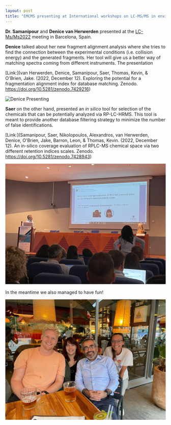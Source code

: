```yaml
---
layout: post
title: "EMCMS presenting at International workshops on LC-MS/MS in environmental analysis and food safety (Barcelona)"
---
```


**Dr. Samanipour** and **Denice van Herwerden** presented at the [LC-Ms/Ms2022](https://lcmsms.activacongresos.com/) meeting in Barcelona, Spain. 

**Denice** talked about her new fragment alignment analysis where she tries to find the connection between the experimental conditions (i.e. collision energy) and the generated fragments. Her tool will give us a better way of matching spectra coming from different instruments. The presentation 


[Link:](van Herwerden, Denice, Samanipour, Saer, Thomas, Kevin, & O'Brien, Jake. (2022, December 12). Exploring the potential for a fragmentation alignment index for database matching. Zenodo. https://doi.org/10.5281/zenodo.7429216) 

<img src="https://github.com/EMCMS/emcms/blob/gh-pages/assets/img/Denice.png?raw=true" alt="Denice Presenting" width="1000"/> 


**Saer** on the other hand, presented an *in silico* tool for selection of the chemicals that can be potentially analyzed via RP-LC-HRMS. This tool is meant to provide another database filtering strategy to minimize the number of false identifications. 

[Link:](Samanipour, Saer, Nikolopoulos, Alexandros, van Herwerden, Denice, O'Brien, Jake, Barron, Leon, & Thomas, Kevin. (2022, December 12). An in-silico coverage evaluation of RPLC-MS chemical space via two different retention indices scales. Zenodo. https://doi.org/10.5281/zenodo.7428943)

<img src="https://github.com/EMCMS/emcms/blob/gh-pages/assets/img/Saer.JPG?raw=true" alt="Saer Presenting" width="1000"/> 


In the meantime we also managed to have fun! 

<img src="https://github.com/EMCMS/emcms/blob/gh-pages/assets/img/group.JPG?raw=true" alt="EMCMS Group" width="1000"/> 




